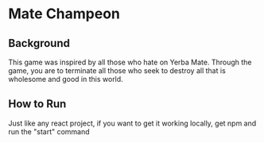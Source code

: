 # Mate Champeon

## Background
This game was inspired by all those who hate on Yerba Mate. Through the game, you are to terminate all those who seek to destroy all that is wholesome and good in this world.

## How to Run
Just like any react project, if you want to get it working locally, get npm and run the "start" command
